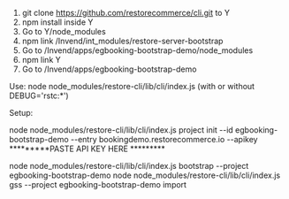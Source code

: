 1. git clone https://github.com/restorecommerce/cli.git to Y
2. npm install inside Y
3. Go to Y/node_modules
4. npm link /Invend/int_modules/restore-server-bootstrap
5. Go to /Invend/apps/egbooking-bootstrap-demo/node_modules 
6. npm link Y
7. Go to /Invend/apps/egbooking-bootstrap-demo

Use:
node node_modules/restore-cli/lib/cli/index.js (with or without DEBUG='rstc:*')

Setup:

node node_modules/restore-cli/lib/cli/index.js project init --id egbooking-bootstrap-demo --entry bookingdemo.restorecommerce.io --apikey *********PASTE API KEY HERE *********


node node_modules/restore-cli/lib/cli/index.js bootstrap --project egbooking-bootstrap-demo
node node_modules/restore-cli/lib/cli/index.js gss --project egbooking-bootstrap-demo import

